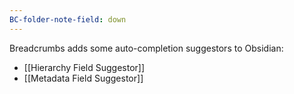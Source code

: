 ```yaml
---
BC-folder-note-field: down
---
```


Breadcrumbs adds some auto-completion suggestors to Obsidian:

- [[Hierarchy Field Suggestor]]
- [[Metadata Field Suggestor]]
